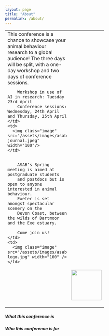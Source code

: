```yaml
---
layout: page
title: "About"
permalink: /about/
---
```


<table>
  <tr>
    <td style="width:10px"> This conference is a chance to showcase your animal behaviour research to a global audience! The three days will be split, with a one-day workshop and two days of conference sessions.  
        
        Workshop in use of AI in research: Tuesday 23rd April 
        Conference sessions: Wednesday, 24th April  and Thursday, 25th April 
    </td>
    <td>
      <img class="image" src="/assets/images/asab journal.jpeg" width="100"/>
    </td>
  </tr>
  <tr>    
    <td>
        
        ASAB’s Spring meeting is aimed at postgraduate students 
        and postdocs but is open to anyone interested in animal behaviour.         
        Exeter is set amongst spectacular scenery on the 
        Devon Coast, between the wilds of Dartmoor and the Exe estuary. 
        
        Come join us! 
    </td>
    <td>
      <img class="image" src="/assets/images/asab logo.jpg" width="100" />
    </td>
  </tr>
  <tr>
    <td></td>
    <td><div style="text-align:center"><img class="image" src="/assets/images/Crab Logo RGB.jpg" width="100"/></div><br/></td>
  </tr>
</table>


<h5> What this conference is </h5>
<h5>  Who this conference is for </h5>

